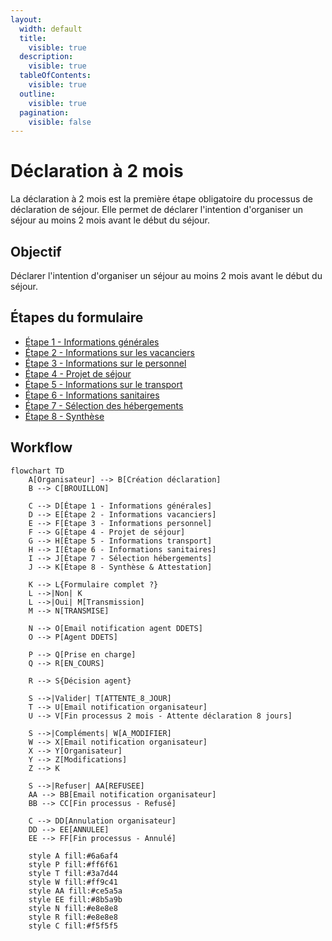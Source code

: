 ```yaml
---
layout:
  width: default
  title:
    visible: true
  description:
    visible: true
  tableOfContents:
    visible: true
  outline:
    visible: true
  pagination:
    visible: false
---
```


# Déclaration à 2 mois

La déclaration à 2 mois est la première étape obligatoire du processus de déclaration de séjour. Elle permet de déclarer l'intention d'organiser un séjour au moins 2 mois avant le début du séjour.

## Objectif

Déclarer l'intention d'organiser un séjour au moins 2 mois avant le début du séjour.

## Étapes du formulaire

* [Étape 1 - Informations générales](etape-1-informations-generales.md)
* [Étape 2 - Informations sur les vacanciers](etape-2-informations-sur-les-vacanciers.md)
* [Étape 3 - Informations sur le personnel](etape-3-informations-sur-le-personnel.md)
* [Étape 4 - Projet de séjour](etape-4-projet-de-sejour.md)
* [Étape 5 - Informations sur le transport](etape-5-informations-sur-le-transport.md)
* [Étape 6 - Informations sanitaires](etape-6-informations-sanitaires.md)
* [Étape 7 - Sélection des hébergements](etape-7-selection-des-hebergements.md)
* [Étape 8 - Synthèse](etape-8-synthese.md)

## Workflow

```mermaid
flowchart TD
    A[Organisateur] --> B[Création déclaration]
    B --> C[BROUILLON]
    
    C --> D[Étape 1 - Informations générales]
    D --> E[Étape 2 - Informations vacanciers]
    E --> F[Étape 3 - Informations personnel]
    F --> G[Étape 4 - Projet de séjour]
    G --> H[Étape 5 - Informations transport]
    H --> I[Étape 6 - Informations sanitaires]
    I --> J[Étape 7 - Sélection hébergements]
    J --> K[Étape 8 - Synthèse & Attestation]
    
    K --> L{Formulaire complet ?}
    L -->|Non| K
    L -->|Oui| M[Transmission]
    M --> N[TRANSMISE]
    
    N --> O[Email notification agent DDETS]
    O --> P[Agent DDETS]
    
    P --> Q[Prise en charge]
    Q --> R[EN_COURS]
    
    R --> S{Décision agent}
    
    S -->|Valider| T[ATTENTE_8_JOUR]
    T --> U[Email notification organisateur]
    U --> V[Fin processus 2 mois - Attente déclaration 8 jours]
    
    S -->|Compléments| W[A_MODIFIER]
    W --> X[Email notification organisateur]
    X --> Y[Organisateur]
    Y --> Z[Modifications]
    Z --> K
    
    S -->|Refuser| AA[REFUSEE]
    AA --> BB[Email notification organisateur]
    BB --> CC[Fin processus - Refusé]
    
    C --> DD[Annulation organisateur]
    DD --> EE[ANNULEE]
    EE --> FF[Fin processus - Annulé]
    
    style A fill:#6a6af4
    style P fill:#ff6f61
    style T fill:#3a7d44
    style W fill:#ff9c41
    style AA fill:#ce5a5a
    style EE fill:#8b5a9b
    style N fill:#e8e8e8
    style R fill:#e8e8e8
    style C fill:#f5f5f5
```

